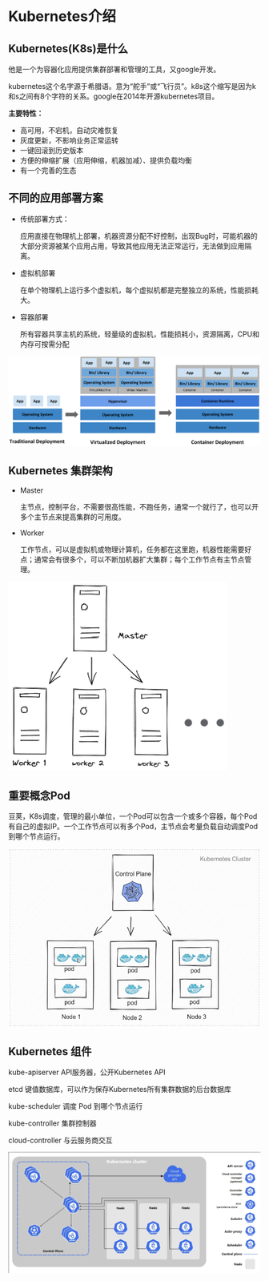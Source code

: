 # Kubernetes介绍

## Kubernetes(K8s)是什么

他是一个为容器化应用提供集群部署和管理的工具，又google开发。

kubernetes这个名字源于希腊语。意为“舵手”或“飞行员”。k8s这个缩写是因为k和s之间有8个字符的关系。google在2014年开源kubernetes项目。

**主要特性：**

- 高可用，不宕机，自动灾难恢复
- 灰度更新，不影响业务正常运转
- 一键回滚到历史版本
- 方便的伸缩扩展（应用伸缩，机器加减）、提供负载均衡
- 有一个完善的生态

## 不同的应用部署方案

- 传统部署方式：

  应用直接在物理机上部署，机器资源分配不好控制，出现Bug时，可能机器的大部分资源被某个应用占用，导致其他应用无法正常运行，无法做到应用隔离。

* 虚拟机部署

  在单个物理机上运行多个虚拟机，每个虚拟机都是完整独立的系统，性能损耗大。

* 容器部署

  所有容器共享主机的系统，轻量级的虚拟机，性能损耗小，资源隔离，CPU和内存可按需分配

![image-20220508220022552](04.Kubernetes(K8s).assets/image-20220508220022552.png)



## Kubernetes 集群架构

* Master

  主节点，控制平台，不需要很高性能，不跑任务，通常一个就行了，也可以开多个主节点来提高集群的可用度。

* Worker

  工作节点，可以是虚拟机或物理计算机，任务都在这里跑，机器性能需要好点；通常会有很多个，可以不断加机器扩大集群；每个工作节点有主节点管理。



<img src="04.Kubernetes(K8s).assets/image-20220508213426585.png" alt="image-20220508213426585" style="zoom:67%;" />



## 重要概念Pod

豆荚，K8s调度，管理的最小单位，一个Pod可以包含一个或多个容器，每个Pod有自己的虚拟IP。一个工作节点可以有多个Pod，主节点会考量负载自动调度Pod到哪个节点运行。

<img src="04.Kubernetes(K8s).assets/image-20220508213011893.png" alt="image-20220508213011893" style="zoom:67%;" />



## Kubernetes 组件

kube-apiserver API服务器，公开Kubernetes API

etcd 键值数据库，可以作为保存Kubernetes所有集群数据的后台数据库

kube-scheduler 调度 Pod 到哪个节点运行

kube-controller 集群控制器

cloud-controller 与云服务商交互

<img src="04.Kubernetes(K8s).assets/image-20220508214824450.png" alt="image-20220508214824450" style="zoom:80%;" />


